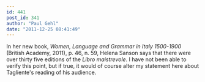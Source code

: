 ```yaml
---
id: 441
post_id: 341
author: "Paul Gehl"
date: "2011-12-25 08:41:49"
---
```

In her new book, <em>Women, Language and Grammar in Italy 1500-1900</em> (British Academy, 2011), p. 46, n. 59, Helena Sanson says that there were over thirty five editions of the <em>Libro maistrevole</em>. I have not been able to verify this point, but if true, it would of course alter my statement here about Tagliente's reading of his audience.
